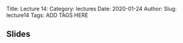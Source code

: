 Title: Lecture 14:
Category: lectures
Date: 2020-01-24
Author: 
Slug: lecture14
Tags: ADD TAGS HERE


## Slides
